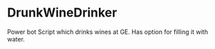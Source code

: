 # DrunkWineDrinker
Power bot Script which drinks wines at GE. Has option for filling it with water.

